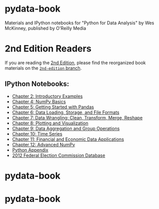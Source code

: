 # pydata-book

Materials and IPython notebooks for "Python for Data Analysis" by Wes McKinney,
published by O'Reilly Media

# 2nd Edition Readers

If you are reading the [2nd Edition][1], please find the reorganized book
materials on the [`2nd-edition` branch][2].

## IPython Notebooks:

* [Chapter 2: Introductory Examples](http://nbviewer.ipython.org/github/pydata/pydata-book/blob/1st-edition/ch02.ipynb)
* [Chapter 4: NumPy Basics](http://nbviewer.ipython.org/github/pydata/pydata-book/blob/1st-edition/ch04.ipynb)
* [Chapter 5: Getting Started with Pandas](http://nbviewer.ipython.org/github/pydata/pydata-book/blob/1st-edition/ch05.ipynb)
* [Chapter 6: Data Loading, Storage, and File Formats](http://nbviewer.ipython.org/github/pydata/pydata-book/blob/1st-edition/ch06.ipynb)
* [Chapter 7: Data Wrangling: Clean, Transform, Merge, Reshape](http://nbviewer.ipython.org/github/pydata/pydata-book/blob/1st-edition/ch07.ipynb)
* [Chapter 8: Plotting and Visualization](http://nbviewer.ipython.org/github/pydata/pydata-book/blob/1st-edition/ch08.ipynb)
* [Chapter 9: Data Aggregation and Group Operations](http://nbviewer.ipython.org/github/pydata/pydata-book/blob/1st-edition/ch09.ipynb)
* [Chapter 10: Time Series](http://nbviewer.ipython.org/github/pydata/pydata-book/blob/1st-edition/ch10.ipynb)
* [Chapter 11: Financial and Economic Data Applications](http://nbviewer.ipython.org/github/pydata/pydata-book/blob/1st-edition/ch11.ipynb)
* [Chapter 12: Advanced NumPy](http://nbviewer.ipython.org/github/pydata/pydata-book/blob/1st-edition/ch12.ipynb)
* [Python Appendix](http://nbviewer.ipython.org/github/pydata/pydata-book/blob/1st-edition/appendix_python.ipynb)
* [2012 Federal Election Commission Database](http://nbviewer.ipython.org/github/pydata/pydata-book/blob/1st-edition/fec_study.ipynb)

[1]: http://shop.oreilly.com/product/0636920050896.do
[2]: https://github.com/wesm/pydata-book/tree/2nd-edition
# pydata-book
# pydata-book
